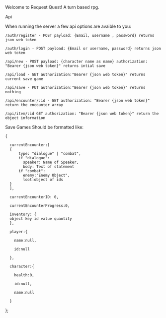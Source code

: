 Welcome to Request Quest! A turn based rpg.


Api

  When running the server a few api options are avaible to you:

    /auth/register - POST payload: {Email, username , password} returns json web token

    /auth/login - POST payload: {Email or username, password} returns json web token

    /api/new - POST payload: {character name as name} authorization: "Bearer {json web token}" returns intial save

    /api/load - GET authorization:"Bearer {json web token}" returns current save game

    /api/save - PUT authorization:"Bearer {json web token}" returns nothing

    /api/encounter/:id - GET authorization: "Bearer {json web token}" return the encounter array

    /api/item/:id GET authorization: "Bearer {json web token}" return the object information


Save Games Should be formatted like:

    {

      currentEncounter:[
      {
          type: "dialogue" | "combat",
          if "dialogue":
            speaker: Name of Speaker,
            body: Text of statement
          if "combat":
            enemy:"Enemy Object",
            loot:object of ids
      }
      ],

      currentEncounterID: 0,

      currentEncounterProgress:0,

      inventory: {
      object key id value quantity
      },

      player:{

        name:null,

        id:null

      },

      character:{

        health:0,

        id:null,

        name:null

      }

};
